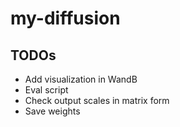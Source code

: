 # my-diffusion

## TODOs
- Add visualization in WandB
- Eval script
- Check output scales in matrix form
- Save weights